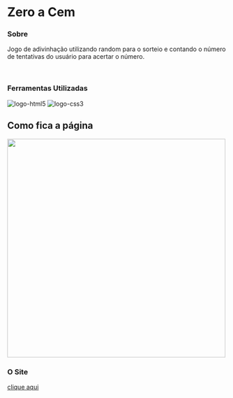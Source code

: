 <h1>Zero a Cem</h1>

<h3>Sobre</h3>
<p>Jogo de adivinhação utilizando random para o sorteio e contando o número de tentativas do usuário para acertar o número.</p>
<br>
<h3>Ferramentas Utilizadas</h3>
<img src="https://img.shields.io/badge/HTML5-E34F26?style=for-the-badge&logo=html5&logoColor=white" alt="logo-html5">
<img src="https://img.shields.io/badge/CSS3-1572B6?style=for-the-badge&logo=css3&logoColor=white" alt="logo-css3">
<br>
<h2>Como fica a página</h2>

<img src="https://github.com/EvandroJMoreira/script/blob/main/img/zeroACem.jpg" width=500px>
 
<h3>O Site</h3>
<a href="https://evandrojmoreira.github.io/script/">clique aqui</a>
